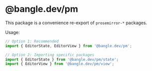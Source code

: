 # @bangle.dev/pm

This package is a convenience re-export of `prosemirror-*` packages.

Usage:

```ts
// Option 1: Recommended
import { EditorState, EditorView } from '@bangle.dev/pm';

// Option 2: Importing specific packages
import { EditorState } from '@bangle.dev/pm/state';
import { EditorView } from '@bangle.dev/pm/view';
```
